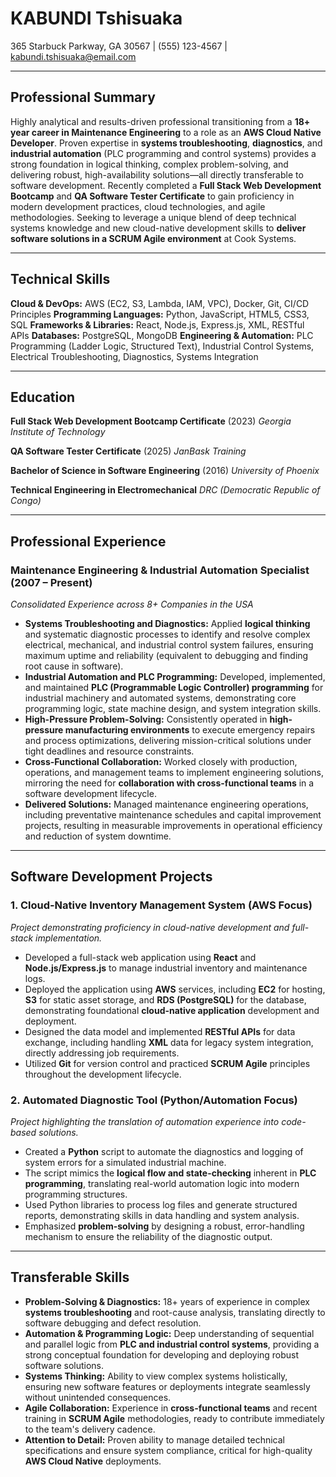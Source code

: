 # KABUNDI Tshisuaka
365 Starbuck Parkway, GA 30567 | (555) 123-4567 | kabundi.tshisuaka@email.com

---

## Professional Summary

Highly analytical and results-driven professional transitioning from a **18+ year career in Maintenance Engineering** to a role as an **AWS Cloud Native Developer**. Proven expertise in **systems troubleshooting**, **diagnostics**, and **industrial automation** (PLC programming and control systems) provides a strong foundation in logical thinking, complex problem-solving, and delivering robust, high-availability solutions—all directly transferable to software development. Recently completed a **Full Stack Web Development Bootcamp** and **QA Software Tester Certificate** to gain proficiency in modern development practices, cloud technologies, and agile methodologies. Seeking to leverage a unique blend of deep technical systems knowledge and new cloud-native development skills to **deliver software solutions in a SCRUM Agile environment** at Cook Systems.

---

## Technical Skills

**Cloud & DevOps:** AWS (EC2, S3, Lambda, IAM, VPC), Docker, Git, CI/CD Principles
**Programming Languages:** Python, JavaScript, HTML5, CSS3, SQL
**Frameworks & Libraries:** React, Node.js, Express.js, XML, RESTful APIs
**Databases:** PostgreSQL, MongoDB
**Engineering & Automation:** PLC Programming (Ladder Logic, Structured Text), Industrial Control Systems, Electrical Troubleshooting, Diagnostics, Systems Integration

---

## Education

**Full Stack Web Development Bootcamp Certificate** (2023)
*Georgia Institute of Technology*

**QA Software Tester Certificate** (2025)
*JanBask Training*

**Bachelor of Science in Software Engineering** (2016)
*University of Phoenix*

**Technical Engineering in Electromechanical**
*DRC (Democratic Republic of Congo)*

---

## Professional Experience

### Maintenance Engineering & Industrial Automation Specialist (2007 – Present)
*Consolidated Experience across 8+ Companies in the USA*

*   **Systems Troubleshooting and Diagnostics:** Applied **logical thinking** and systematic diagnostic processes to identify and resolve complex electrical, mechanical, and industrial control system failures, ensuring maximum uptime and reliability (equivalent to debugging and finding root cause in software).
*   **Industrial Automation and PLC Programming:** Developed, implemented, and maintained **PLC (Programmable Logic Controller) programming** for industrial machinery and automated systems, demonstrating core programming logic, state machine design, and system integration skills.
*   **High-Pressure Problem-Solving:** Consistently operated in **high-pressure manufacturing environments** to execute emergency repairs and process optimizations, delivering mission-critical solutions under tight deadlines and resource constraints.
*   **Cross-Functional Collaboration:** Worked closely with production, operations, and management teams to implement engineering solutions, mirroring the need for **collaboration with cross-functional teams** in a software development lifecycle.
*   **Delivered Solutions:** Managed maintenance engineering operations, including preventative maintenance schedules and capital improvement projects, resulting in measurable improvements in operational efficiency and reduction of system downtime.

---

## Software Development Projects

### 1. Cloud-Native Inventory Management System (AWS Focus)
*Project demonstrating proficiency in cloud-native development and full-stack implementation.*

*   Developed a full-stack web application using **React** and **Node.js/Express.js** to manage industrial inventory and maintenance logs.
*   Deployed the application using **AWS** services, including **EC2** for hosting, **S3** for static asset storage, and **RDS (PostgreSQL)** for the database, demonstrating foundational **cloud-native application** development and deployment.
*   Designed the data model and implemented **RESTful APIs** for data exchange, including handling **XML** data for legacy system integration, directly addressing job requirements.
*   Utilized **Git** for version control and practiced **SCRUM Agile** principles throughout the development lifecycle.

### 2. Automated Diagnostic Tool (Python/Automation Focus)
*Project highlighting the translation of automation experience into code-based solutions.*

*   Created a **Python** script to automate the diagnostics and logging of system errors for a simulated industrial machine.
*   The script mimics the **logical flow and state-checking** inherent in **PLC programming**, translating real-world automation logic into modern programming structures.
*   Used Python libraries to process log files and generate structured reports, demonstrating skills in data handling and system analysis.
*   Emphasized **problem-solving** by designing a robust, error-handling mechanism to ensure the reliability of the diagnostic output.

---

## Transferable Skills

*   **Problem-Solving & Diagnostics:** 18+ years of experience in complex **systems troubleshooting** and root-cause analysis, translating directly to software debugging and defect resolution.
*   **Automation & Programming Logic:** Deep understanding of sequential and parallel logic from **PLC and industrial control systems**, providing a strong conceptual foundation for developing and deploying robust software solutions.
*   **Systems Thinking:** Ability to view complex systems holistically, ensuring new software features or deployments integrate seamlessly without unintended consequences.
*   **Agile Collaboration:** Experience in **cross-functional teams** and recent training in **SCRUM Agile** methodologies, ready to contribute immediately to the team's delivery cadence.
*   **Attention to Detail:** Proven ability to manage detailed technical specifications and ensure system compliance, critical for high-quality **AWS Cloud Native** deployments.